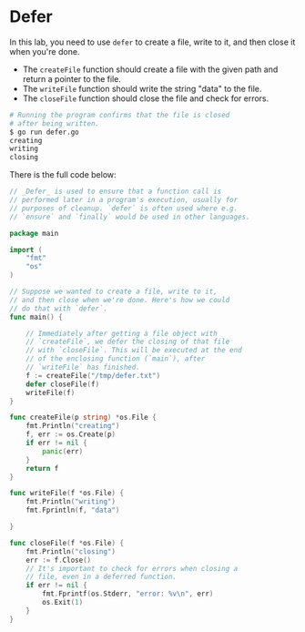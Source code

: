 # Defer

In this lab, you need to use `defer` to create a file, write to it, and then close it when you're done.

- The `createFile` function should create a file with the given path and return a pointer to the file.
- The `writeFile` function should write the string "data" to the file.
- The `closeFile` function should close the file and check for errors.

```sh
# Running the program confirms that the file is closed
# after being written.
$ go run defer.go
creating
writing
closing
```

There is the full code below:

```go
// _Defer_ is used to ensure that a function call is
// performed later in a program's execution, usually for
// purposes of cleanup. `defer` is often used where e.g.
// `ensure` and `finally` would be used in other languages.

package main

import (
	"fmt"
	"os"
)

// Suppose we wanted to create a file, write to it,
// and then close when we're done. Here's how we could
// do that with `defer`.
func main() {

	// Immediately after getting a file object with
	// `createFile`, we defer the closing of that file
	// with `closeFile`. This will be executed at the end
	// of the enclosing function (`main`), after
	// `writeFile` has finished.
	f := createFile("/tmp/defer.txt")
	defer closeFile(f)
	writeFile(f)
}

func createFile(p string) *os.File {
	fmt.Println("creating")
	f, err := os.Create(p)
	if err != nil {
		panic(err)
	}
	return f
}

func writeFile(f *os.File) {
	fmt.Println("writing")
	fmt.Fprintln(f, "data")

}

func closeFile(f *os.File) {
	fmt.Println("closing")
	err := f.Close()
	// It's important to check for errors when closing a
	// file, even in a deferred function.
	if err != nil {
		fmt.Fprintf(os.Stderr, "error: %v\n", err)
		os.Exit(1)
	}
}

```
